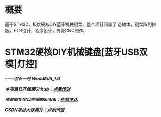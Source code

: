 # 概要
基于STM32，极度硬核DIY蓝牙机械键盘，整个项目涵盖了 选轴体，键盘阵列排版，PCB设计，程序设计，外壳CNC制作。


# STM32硬核DIY机械键盘[蓝牙USB双模|灯控]
***——创世一号 WorldEdit_1.0***

***本项目已开源至Github：[点我传送](https://github.com/firestaradmin/WorldEdit-No.1)***

***项目制作全过程视频BiliBili：[点我传送](https://www.bilibili.com/video/av81005730#reply2225849370)***

***CSDN项目大致简介：[点我传送](https://blog.csdn.net/yougeng123/article/details/103803593)***
